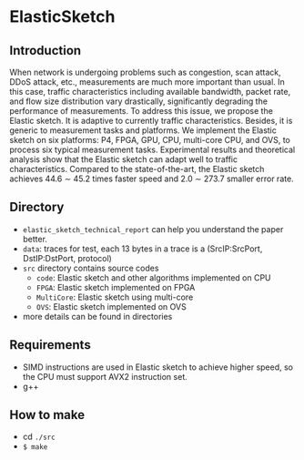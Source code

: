 # ElasticSketch

## Introduction
When network is undergoing problems such as congestion, scan attack, DDoS attack, etc., measurements are much more important than usual. In this case, traffic characteristics including available bandwidth, packet rate, and flow size distribution vary drastically, significantly degrading the performance of measurements. To address this issue, we propose the Elastic sketch. It is adaptive to currently traffic characteristics. Besides, it is generic to measurement tasks and platforms. We implement the Elastic sketch on six platforms: P4, FPGA, GPU, CPU, multi-core CPU, and OVS, to process six typical measurement tasks. Experimental results and theoretical analysis show that the Elastic sketch can adapt well to traffic characteristics. Compared to the state-of-the-art, the Elastic sketch achieves 44.6 ∼ 45.2 times faster speed and 2.0 ∼ 273.7 smaller error rate.

## Directory
- `elastic_sketch_technical_report` can help you understand the paper better.
- `data`: traces for test, each 13 bytes in a trace is a (SrcIP:SrcPort, DstIP:DstPort, protocol)
- `src` directory contains source codes
  - `code`: Elastic sketch and other algorithms implemented on CPU
  - `FPGA`: Elastic sketch implemented on FPGA
  - `MultiCore`: Elastic sketch using multi-core
  - `OVS`: Elastic sketch implemented on OVS
- more details can be found in directories

## Requirements
- SIMD instructions are used in Elastic sketch to achieve higher speed, so the CPU must support AVX2 instruction set.
- g++

## How to make
- cd `./src`
- `$ make`

